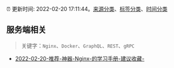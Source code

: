 :alarm_clock: 更新时间: 2022-02-20 17:11:44。[来源分类](../README.md)、[标签分类](../TAGS.md)、[时间分类](../TIMELINE.md)

## 服务端相关


> 关键字：`Nginx`、`Docker`、`GraphQL`、`REST`、`gRPC`



- [2022-02-20-推荐-神器-Nginx-的学习手册-建议收藏-](https://toutiao.io/k/6f1qaso) 